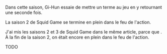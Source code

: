 Dans cette saison, Gi-Hun essaie de mettre un terme au jeu en y retournant une seconde fois.

La saison 2 de Squid Game se termine en plein dans le feu de l'action.

J'ai mis les saisons 2 et 3 de Squid Game dans le même article, parce que . À la fin de la saison 2, on était encore en plein dans le feu de l'action.

TODO
